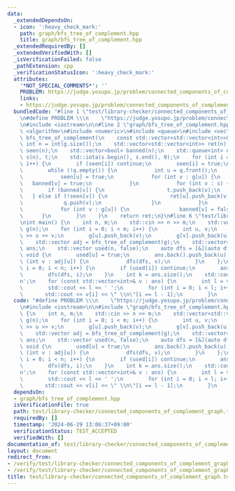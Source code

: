 ```yaml
---
data:
  _extendedDependsOn:
  - icon: ':heavy_check_mark:'
    path: graph/bfs_tree_of_complement.hpp
    title: graph/bfs_tree_of_complement.hpp
  _extendedRequiredBy: []
  _extendedVerifiedWith: []
  _isVerificationFailed: false
  _pathExtension: cpp
  _verificationStatusIcon: ':heavy_check_mark:'
  attributes:
    '*NOT_SPECIAL_COMMENTS*': ''
    PROBLEM: https://judge.yosupo.jp/problem/connected_components_of_complement_graph
    links:
    - https://judge.yosupo.jp/problem/connected_components_of_complement_graph
  bundledCode: "#line 1 \"test/library-checker/connected_components_of_complement_graph.test.cpp\"\
    \n#define PROBLEM \\\n    \"https://judge.yosupo.jp/problem/connected_components_of_complement_graph\"\
    \n#include <iostream>\n\n#line 2 \"graph/bfs_tree_of_complement.hpp\"\n#include\
    \ <algorithm>\n#include <numeric>\n#include <queue>\n#include <vector>\nstd::vector<std::vector<int>>\
    \ bfs_tree_of_complement(\n    const std::vector<std::vector<int>>& g) {\n   \
    \ int n = int(g.size());\n    std::vector<std::vector<int>> ret(n);\n    std::vector<bool>\
    \ seen(n);\n    std::vector<bool> banned(n);\n    std::queue<int> q;\n    std::vector<int>\
    \ s(n), t;\n    std::iota(s.begin(), s.end(), 0);\n    for (int i = 0; i < n;\
    \ i++) {\n        if (seen[i]) continue;\n        seen[i] = true;\n        q.push(i);\n\
    \        while (!q.empty()) {\n            int u = q.front();\n            q.pop();\n\
    \            seen[u] = true;\n            for (int v : g[u]) {\n             \
    \   banned[v] = true;\n            }\n            for (int v : s) {\n        \
    \        if (banned[v]) {\n                    t.push_back(v);\n             \
    \   } else if (!seen[v]) {\n                    ret[u].push_back(v);\n       \
    \             q.push(v);\n                }\n            }\n            s = std::move(t);\n\
    \            for (int v : g[u]) {\n                banned[v] = false;\n      \
    \      }\n        }\n    }\n    return ret;\n}\n#line 6 \"test/library-checker/connected_components_of_complement_graph.test.cpp\"\
    \nint main() {\n    int n, m;\n    std::cin >> n >> m;\n    std::vector<std::vector<int>>\
    \ g(n);\n    for (int i = 0; i < m; i++) {\n        int u, v;\n        std::cin\
    \ >> u >> v;\n        g[u].push_back(v);\n        g[v].push_back(u);\n    }\n\
    \    std::vector adj = bfs_tree_of_complement(g);\n    std::vector<std::vector<int>>\
    \ ans;\n    std::vector used(n, false);\n    auto dfs = [&](auto dfs, int u) ->\
    \ void {\n        used[u] = true;\n        ans.back().push_back(u);\n        for\
    \ (int v : adj[u]) {\n            dfs(dfs, v);\n        }\n    };\n    for (int\
    \ i = 0; i < n; i++) {\n        if (used[i]) continue;\n        ans.push_back({});\n\
    \        dfs(dfs, i);\n    }\n    int k = ans.size();\n    std::cout << k << '\\\
    n';\n    for (const std::vector<int>& v : ans) {\n        int l = v.size();\n\
    \        std::cout << l << ' ';\n        for (int i = 0; i < l; i++) {\n     \
    \       std::cout << v[i] << \" \\n\"[i == l - 1];\n        }\n    }\n}\n"
  code: "#define PROBLEM \\\n    \"https://judge.yosupo.jp/problem/connected_components_of_complement_graph\"\
    \n#include <iostream>\n\n#include \"graph/bfs_tree_of_complement.hpp\"\nint main()\
    \ {\n    int n, m;\n    std::cin >> n >> m;\n    std::vector<std::vector<int>>\
    \ g(n);\n    for (int i = 0; i < m; i++) {\n        int u, v;\n        std::cin\
    \ >> u >> v;\n        g[u].push_back(v);\n        g[v].push_back(u);\n    }\n\
    \    std::vector adj = bfs_tree_of_complement(g);\n    std::vector<std::vector<int>>\
    \ ans;\n    std::vector used(n, false);\n    auto dfs = [&](auto dfs, int u) ->\
    \ void {\n        used[u] = true;\n        ans.back().push_back(u);\n        for\
    \ (int v : adj[u]) {\n            dfs(dfs, v);\n        }\n    };\n    for (int\
    \ i = 0; i < n; i++) {\n        if (used[i]) continue;\n        ans.push_back({});\n\
    \        dfs(dfs, i);\n    }\n    int k = ans.size();\n    std::cout << k << '\\\
    n';\n    for (const std::vector<int>& v : ans) {\n        int l = v.size();\n\
    \        std::cout << l << ' ';\n        for (int i = 0; i < l; i++) {\n     \
    \       std::cout << v[i] << \" \\n\"[i == l - 1];\n        }\n    }\n}"
  dependsOn:
  - graph/bfs_tree_of_complement.hpp
  isVerificationFile: true
  path: test/library-checker/connected_components_of_complement_graph.test.cpp
  requiredBy: []
  timestamp: '2024-06-29 13:06:37+09:00'
  verificationStatus: TEST_ACCEPTED
  verifiedWith: []
documentation_of: test/library-checker/connected_components_of_complement_graph.test.cpp
layout: document
redirect_from:
- /verify/test/library-checker/connected_components_of_complement_graph.test.cpp
- /verify/test/library-checker/connected_components_of_complement_graph.test.cpp.html
title: test/library-checker/connected_components_of_complement_graph.test.cpp
---
```

